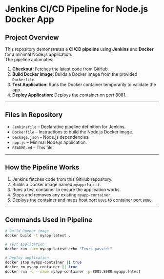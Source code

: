 # Jenkins CI/CD Pipeline for Node.js Docker App

## Project Overview
This repository demonstrates a **CI/CD pipeline** using **Jenkins** and **Docker** for a minimal Node.js application.  
The pipeline automates:

1. **Checkout**: Fetches the latest code from GitHub.
2. **Build Docker Image**: Builds a Docker image from the provided `Dockerfile`.
3. **Test Application**: Runs the Docker container temporarily to validate the app.
4. **Deploy Application**: Deploys the container on port 8081.

---

## Files in Repository

- `Jenkinsfile` – Declarative pipeline definition for Jenkins.  
- `Dockerfile` – Instructions to build the Node.js Docker image.  
- `package.json` – Node.js dependencies.  
- `app.js` – Minimal Node.js application.  
- `README.md` – This file.  

---

## How the Pipeline Works

1. Jenkins fetches code from this GitHub repository.  
2. Builds a Docker image named `myapp:latest`.  
3. Runs a test container to ensure the application works.  
4. Stops and removes any existing `myapp-container`.  
5. Deploys the container and maps host port `8081` to container port `8080`.  
---

## Commands Used in Pipeline

```bash
# Build Docker image
docker build -t myapp:latest .

# Test application
docker run --rm myapp:latest echo "Tests passed!"

# Deploy application
docker stop myapp-container || true
docker rm myapp-container || true
docker run -d --name myapp-container -p 8081:8080 myapp:latest
